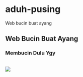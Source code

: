 # aduh-pusing
Web bucin buat ayang
## Web Bucin Buat Ayang
### Membucin Dulu Ygy<center>
</br>![](https://visitor-badge.glitch.me/badge?page_id=irwanx/aduh-pusing)<p>
